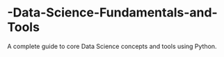 # -Data-Science-Fundamentals-and-Tools
A complete guide to core Data Science concepts and tools using Python.
